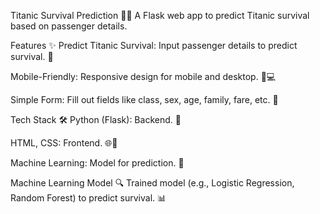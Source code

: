 Titanic Survival Prediction 🚢⚓
A Flask web app to predict Titanic survival based on passenger details.

Features ✨
Predict Titanic Survival: Input passenger details to predict survival. 🎯

Mobile-Friendly: Responsive design for mobile and desktop. 📱💻

Simple Form: Fill out fields like class, sex, age, family, fare, etc. 📝

Tech Stack 🛠️
Python (Flask): Backend. 🐍

HTML, CSS: Frontend. 🌐🎨

Machine Learning: Model for prediction. 🤖

Machine Learning Model 🔍
Trained model (e.g., Logistic Regression, Random Forest) to predict survival. 📊
